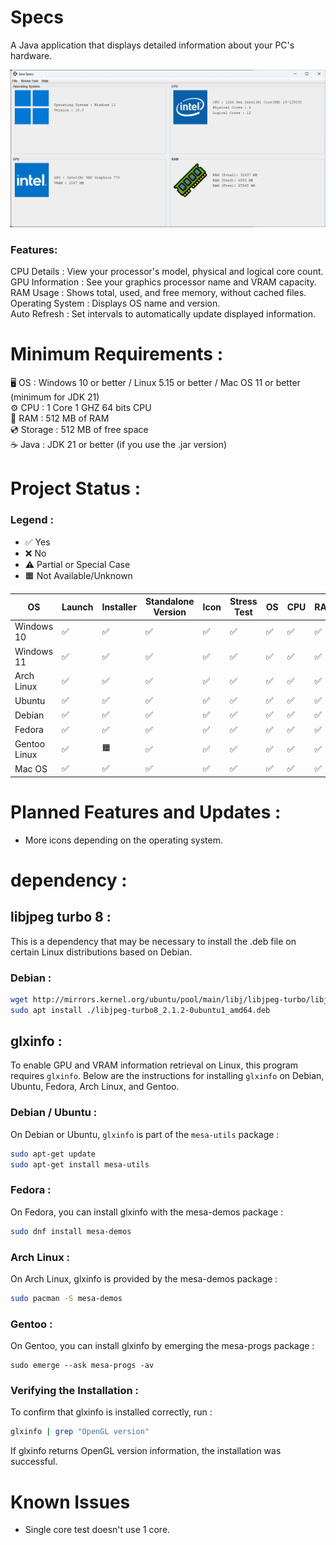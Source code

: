 # Specs

A Java application that displays detailed information about your PC's hardware.

![img.png](img.png)

### Features:

CPU Details : View your processor's model, physical and logical core count.  
GPU Information : See your graphics processor name and VRAM capacity.  
RAM Usage : Shows total, used, and free memory, without cached files.  
Operating System : Displays OS name and version.  
Auto Refresh : Set intervals to automatically update displayed information.

# Minimum Requirements :

🖥️ OS : Windows 10 or better / Linux 5.15 or better / Mac OS 11 or better (minimum for JDK 21)  
⚙️ CPU : 1 Core 1 GHZ 64 bits CPU  
💾 RAM : 512 MB of RAM  
💿 Storage : 512 MB of free space  
☕ Java : JDK 21 or better (if you use the .jar version)

# Project Status :

### Legend :
- ✅ Yes
- ❌ No
- ⚠️ Partial or Special Case
- 🟧 Not Available/Unknown

| OS            | Launch    | Installer | Standalone Version   | Icon | Stress Test | OS | CPU  | RAM  | VRAM  |
|---------------|-----------|-----------|----------------------|------|-------------|----|------|------|-------|
| Windows 10    | ✅        | ✅        | ✅                  | ✅   | ✅          | ✅ | ✅  | ✅   | ✅    |
| Windows 11    | ✅        | ✅        | ✅                  | ✅   | ✅          | ✅ | ✅  | ✅   | ✅    |
| Arch Linux    | ✅        | ✅        | ✅                  | ✅   | ✅          | ✅ | ✅  | ✅   | ✅    |
| Ubuntu        | ✅        | ✅        | ✅                  | ✅   | ✅          | ✅ | ✅  | ✅   | ✅    |
| Debian        | ✅        | ✅        | ✅                  | ✅   | ✅          | ✅ | ✅  | ✅   | ✅    |
| Fedora        | ✅        | ✅        | ✅                  | ✅   | ✅          | ✅ | ✅  | ✅   | ✅    |
| Gentoo Linux  | ✅        | 🟧        | ✅                  | ✅   | ✅          | ✅ | ✅  | ✅   | ✅    |
| Mac OS        | ✅        | ✅        | ✅                  | ✅   | ✅          | ✅ | ✅  | ✅   | ✅    |

# Planned Features and Updates :

- More icons depending on the operating system.

# dependency :

## libjpeg turbo 8 :

This is a dependency that may be necessary to install the .deb file on certain Linux distributions based on Debian.

### Debian :

```bash
wget http://mirrors.kernel.org/ubuntu/pool/main/libj/libjpeg-turbo/libjpeg-turbo8_2.1.2-0ubuntu1_amd64.deb  
sudo apt install ./libjpeg-turbo8_2.1.2-0ubuntu1_amd64.deb
```

## glxinfo :

To enable GPU and VRAM information retrieval on Linux, this program requires `glxinfo`. Below are the instructions for installing `glxinfo` on Debian, Ubuntu, Fedora, Arch Linux, and Gentoo.

### Debian / Ubuntu :
On Debian or Ubuntu, `glxinfo` is part of the `mesa-utils` package :
```bash
sudo apt-get update
sudo apt-get install mesa-utils
```
### Fedora :
On Fedora, you can install glxinfo with the mesa-demos package :
```bash
sudo dnf install mesa-demos
```
### Arch Linux :
On Arch Linux, glxinfo is provided by the mesa-demos package :
```bash
sudo pacman -S mesa-demos
```
### Gentoo :
On Gentoo, you can install glxinfo by emerging the mesa-progs package :
```
sudo emerge --ask mesa-progs -av
```
### Verifying the Installation :
To confirm that glxinfo is installed correctly, run :
```bash
glxinfo | grep "OpenGL version"
```
If glxinfo returns OpenGL version information, the installation was successful.

# Known Issues
- Single core test doesn't use 1 core.